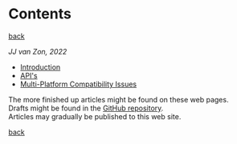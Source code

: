 Contents 
========

[back](https://jjvanzon.github.io/)

*JJ van Zon, 2022*

- [Introduction](introduction.md)
- [API's](apis.md)
- [Multi-Platform Compatibility Issues](misc-docs/multi-platform-compatibility-issues.md)

The more finished up articles might be found on these web pages.  
Drafts might be found in the [GitHub repository](https://github.com/jjvanzon/JJs-Reference-Architecture).  
Articles may gradually be published to this web site.

[back](https://jjvanzon.github.io/)